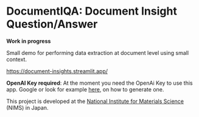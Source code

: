 # DocumentIQA: Document Insight Question/Answer

**Work in progress**

Small demo for performing data extraction at document level using small context.

https://document-insights.streamlit.app/

**OpenAI Key required**: At the moment you need the OpenAi Key to use this app. 
Google or look for example [here](https://medium.com/geekculture/openai-a-step-by-step-guide-to-getting-your-api-key-gpt-usage-control-artificial-intelligence-2a0917c70f3f), on how to generate one.



This project is developed at the [National Institute for Materials Science](https://www.nims.go.jp) (NIMS) in Japan. 



